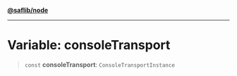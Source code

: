 [**@saflib/node**](../index.md)

***

# Variable: consoleTransport

> `const` **consoleTransport**: `ConsoleTransportInstance`

